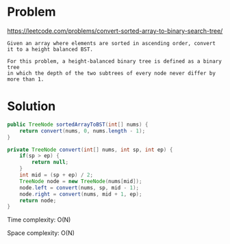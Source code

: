 # Problem
https://leetcode.com/problems/convert-sorted-array-to-binary-search-tree/
```
Given an array where elements are sorted in ascending order, convert it to a height balanced BST.

For this problem, a height-balanced binary tree is defined as a binary tree 
in which the depth of the two subtrees of every node never differ by more than 1.
```

# Solution

```java
public TreeNode sortedArrayToBST(int[] nums) {
    return convert(nums, 0, nums.length - 1);
}

private TreeNode convert(int[] nums, int sp, int ep) {
    if(sp > ep) {
        return null;
    }
    int mid = (sp + ep) / 2;
    TreeNode node = new TreeNode(nums[mid]);
    node.left = convert(nums, sp, mid - 1);
    node.right = convert(nums, mid + 1, ep);
    return node;
}
```

Time complexity: O(N)

Space complexity: O(N)
